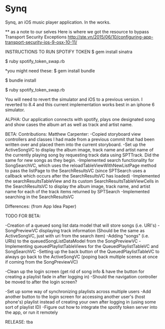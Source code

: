 # Synq
Synq, an iOS music player application. In the works.

** as a note to our selves
Here is where we got the resource to bypass Transport Security Exceptions
http://ste.vn/2015/06/10/configuring-app-transport-security-ios-9-osx-10-11/


INSTRUCTIONS TO RUN SPOTIFY TOKEN
$ gem install sinatra

$ ruby spotify_token_swap.rb

*you might need these:
  $ gem install bundle
  
  $ bundle install

$ ruby spotify_token_swap.rb

You will need to revert the simulator and iOS to a previous version. I reverted to 8.4 and this current implementation works best in an iphone 6 simulator.

ALPHA: Our application connects with spotify, plays one designated song and show cases the album art as well as track and artist name. 

BETA: 
Contributions:
Matthew Carpenter:
-Copied storyboard view controllers and classes I had made from a previous commit that had been
written over and placed them into the current storyboard.
-Set up the ActiveSongVC to display the album image, track name and artist name of the 
currently playing song by requesting track data using SPTTrack. Did the same for new songs
as they begin.
-Implemented search functionality for SongSearchVC, which uses the 
reloadTableViewWithNewListPage method to pass the listPage to the SearchResultsVC 
(since SPTSearch uses a callback which occurs after the SearchResultsVC has loaded)
-Implemented the searchResultsTableView and its custom SearchResultsTableViewCells
in the SearchResultsVC to display the album image, track name, and artist name for each
of the track items returned by SPTSearch
-Implemented searching in the SearchResultsVC

Differences: (from App Idea Paper)

TODO FOR BETA:

-Creation of a queued song list data model that will store songs (i.e. URI's)
-SongPreviewVC displaying track information (Should be the same as ActiveSongVC,
just with uri from the search item)
-Adding "songs" (i.e. URIs) to the queuedSongListDataModel from the SongPreviewVC
-Implementing queuedPlaylistTableViews for the QueuedPlaylistTableVC and SongSearchVC
-Setting up the back button of the QueuedPlaylistTableVC to always go back to the ActiveSongVC
(poping back multiple scenes at once if coming from the SongPreviewVC)

-Clean up the login screen (get rid of song info & have the button for creating a
playlist fade in after logging in)
    -Should the navigation controller be moved to after the login screen?

-Set up some way of synchronizing playlists across multiple users
-Add another button to the login screen for accessing another user's (host phone's)
playlist instead of creating your own after logging in (using some sort of playlist ID)
-Figure out how to integrate the spotify token server into the app, or run it remotely


RELEASE: tba
